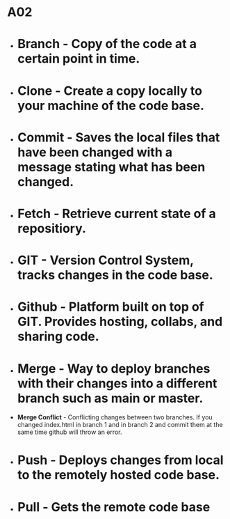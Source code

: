 # A02
* # **Branch** - Copy of the code at a certain point in time. 
* # **Clone** - Create a copy locally to your machine of the code base.
* # **Commit** - Saves the local files that have been changed with a message stating what has been changed.
* # **Fetch** - Retrieve current state of a repositiory.
* # **GIT** - Version Control System, tracks changes in the code base.
* # **Github** - Platform built on top of GIT. Provides hosting, collabs, and sharing code.
* # **Merge** - Way to deploy branches with their changes into a different branch such as main or master.
* **Merge Conflict** - Conflicting changes between two branches. If you changed index.html in branch 1 and in branch 2 and commit them at the same time github will throw an error.
* # **Push** - Deploys changes from local to the remotely hosted code base.
* # **Pull** - Gets the remote code base 
